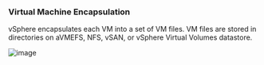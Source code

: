 ### Virtual Machine Encapsulation
vSphere encapsulates each VM into a set of VM files. VM files are stored in directories on aVMEFS, NFS, vSAN, or vSphere Virtual Volumes datastore.

![image](https://user-images.githubusercontent.com/43572616/149752291-5bf7d6ea-825c-41af-ba3f-08cb8ca6900a.png)
